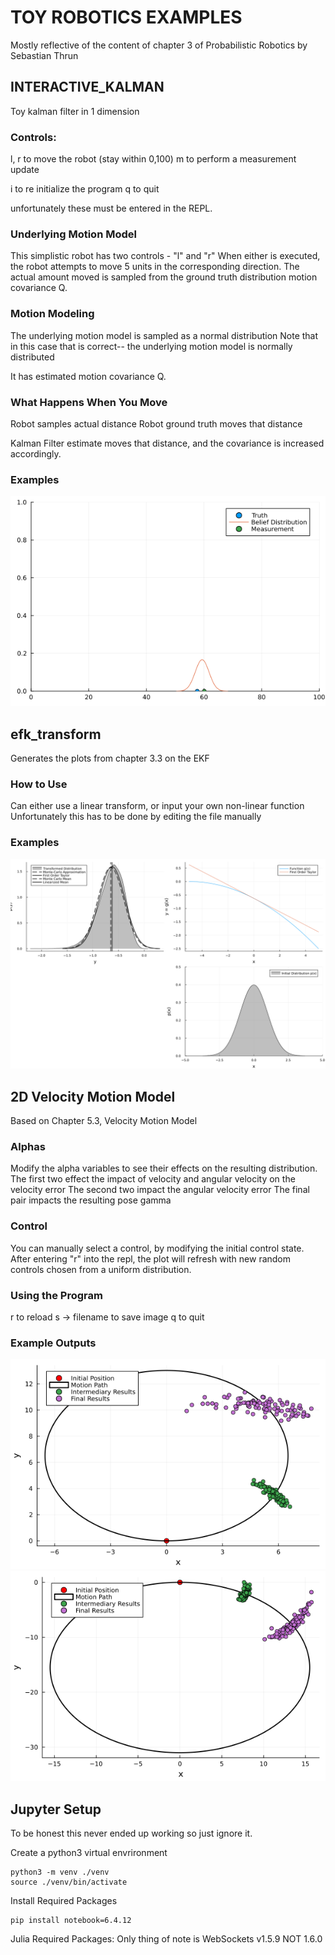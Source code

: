 # TOY ROBOTICS EXAMPLES
Mostly reflective of the content of chapter 3 of Probabilistic Robotics by Sebastian Thrun

## INTERACTIVE_KALMAN
Toy kalman filter in 1 dimension

### Controls:
l, r to move the robot (stay within 0,100)
m to perform a measurement update

i to re initialize the program
q to quit

unfortunately these must be entered in the REPL.

### Underlying Motion Model
This simplistic robot has two controls - "l" and "r"
When either is executed, the robot attempts to move 5 units in the corresponding direction.
The actual amount moved is sampled from the ground truth distribution motion covariance Q.

### Motion Modeling
The underlying motion model is sampled as a normal distribution
Note that in this case that is correct-- the underlying motion model is normally distributed

It has estimated motion covariance Q.

### What Happens When You Move
Robot samples actual distance
Robot ground truth moves that distance

Kalman Filter estimate moves that distance, and the covariance is increased accordingly.

### Examples
<img src="sample_images/interactive_sample.png">

## efk_transform
Generates the plots from chapter 3.3 on the EKF

### How to Use
Can either use a linear transform, or input your own non-linear function
Unfortunately this has to be done by editing the file manually

### Examples
<img src="sample_images/ekf_quadratic_transform.png">


## 2D Velocity Motion Model
Based on Chapter 5.3, Velocity Motion Model

### Alphas
Modify the alpha variables to see their effects on the resulting distribution.
The first two effect the impact of velocity and angular velocity on the velocity error
The second two impact the angular velocity error
The final pair impacts the resulting pose gamma

### Control
You can manually select a control, by modifying the initial control state.
After entering "r" into the repl, the plot will refresh with new random controls chosen from a uniform distribution.

### Using the Program
r to reload
s -> filename to save image
q to quit

### Example Outputs
<img src="sample_images/2d_velocity_sample.png">
<img src="sample_images/velocity_sample_two.png">

## Jupyter Setup
To be honest this never ended up working so just ignore it.

Create a python3 virtual envrironment
```
python3 -m venv ./venv
source ./venv/bin/activate
```

Install Required Packages
```
pip install notebook=6.4.12
```

Julia Required Packages:
Only thing of note is WebSockets v1.5.9 NOT 1.6.0